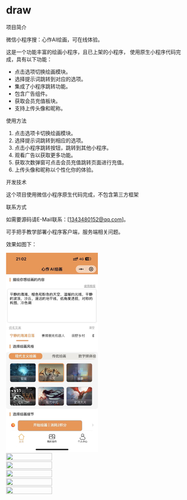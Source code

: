 # draw
 项目简介

微信小程序搜：心作AI绘画，可在线体验。

这是一个功能丰富的绘画小程序，且已上架的小程序，
使用原生小程序代码完成，具有以下功能：

- 点击选项切换绘画模块。
- 选择提示词跳转到对应的选项。
- 集成了小程序跳转功能。
- 包含广告组件。
- 获取会员充值板块。
- 支持上传头像和昵称。

 使用方法

1. 点击选项卡切换绘画模块。
2. 选择提示词跳转到相应的选项。
3. 点击小程序跳转按钮，跳转到其他小程序。
4. 观看广告以获取更多功能。
5. 获取次数弹窗可点击会员充值跳转页面进行充值。
6. 上传头像和昵称以个性化你的体验。

 开发技术

这个项目使用微信小程序原生代码完成，不包含第三方框架


 联系方式

如需要源码请E-Mail联系：[1343480152@qq.com]。

可手把手教学部署小程序客户端，服务端相关问题。



效果如图下：

 <img src="https://github.com/shawking3156/draw/blob/main/%E5%BE%AE%E4%BF%A1%E5%9B%BE%E7%89%87_20231211160453.jpg" width="50%" height="50%"/>
<img src="https://github.com/shawking3156/draw/blob/main/%E5%BE%AE%E4%BF%A1%E5%9B%BE%E7%89%87_20231211161406" width="50%" height="50%"/>
<img src="https://github.com/shawking3156/draw/blob/main/%E5%BE%AE%E4%BF%A1%E5%9B%BE%E7%89%87_20231211162219" width="50%" height="50%"/>
<img src="https://github.com/shawking3156/draw/blob/main/%E5%BE%AE%E4%BF%A1%E5%9B%BE%E7%89%87_20231211161400" width="50%" height="50%"/>
<img src="https://github.com/shawking3156/draw/blob/main/%E5%BE%AE%E4%BF%A1%E5%9B%BE%E7%89%87_20231211161450" width="50%" height="50%"/>
<img src="https://github.com/shawking3156/draw/blob/main/%E5%BE%AE%E4%BF%A1%E5%9B%BE%E7%89%87_20231211161458" width="50%" height="50%"/>

